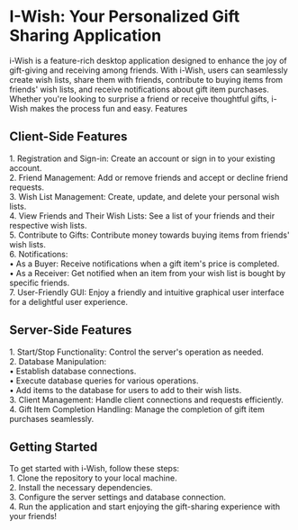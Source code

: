 <h1>I-Wish: Your Personalized Gift Sharing Application</h1>
i-Wish is a feature-rich desktop application designed to enhance the joy of gift-giving and receiving among friends. With i-Wish, users can seamlessly create wish lists, share them with friends, contribute to buying items from friends' wish lists, and receive notifications about gift item purchases. Whether you're looking to surprise a friend or receive thoughtful gifts, i-Wish makes the process fun and easy.
Features
<h2>Client-Side Features</h2>
1.	Registration and Sign-in: Create an account or sign in to your existing account.<br>
2.	Friend Management: Add or remove friends and accept or decline friend requests.<br>
3.	Wish List Management: Create, update, and delete your personal wish lists.<br>
4.	View Friends and Their Wish Lists: See a list of your friends and their respective wish lists.<br>
5.	Contribute to Gifts: Contribute money towards buying items from friends' wish lists.<br>
6.	Notifications:<br>
•	As a Buyer: Receive notifications when a gift item's price is completed.<br>
•	As a Receiver: Get notified when an item from your wish list is bought by specific friends.<br>
7.	User-Friendly GUI: Enjoy a friendly and intuitive graphical user interface for a delightful user experience.<br>
<h2>Server-Side Features</h2>
1.	Start/Stop Functionality: Control the server's operation as needed.<br>
2.	Database Manipulation:<br>
•	Establish database connections.<br>
•	Execute database queries for various operations.<br>
•	Add items to the database for users to add to their wish lists.<br>
3.	Client Management: Handle client connections and requests efficiently.<br>
4.	Gift Item Completion Handling: Manage the completion of gift item purchases seamlessly.<br>
<h2>Getting Started</h2>
To get started with i-Wish, follow these steps:<br>
1.	Clone the repository to your local machine.<br>
2.	Install the necessary dependencies.<br>
3.	Configure the server settings and database connection.<br>
4.	Run the application and start enjoying the gift-sharing experience with your friends!

